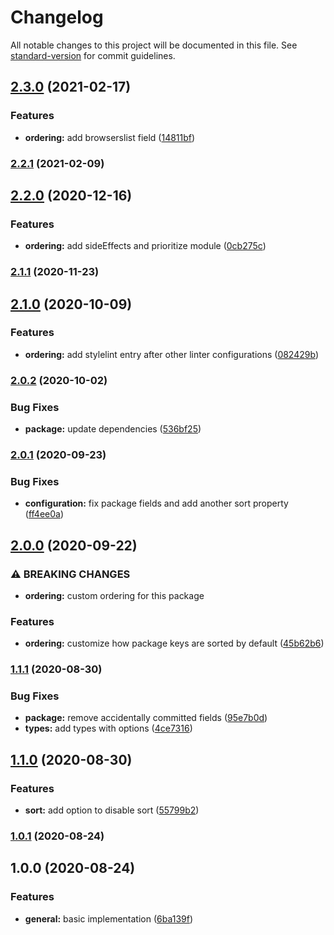 # Changelog

All notable changes to this project will be documented in this file. See [standard-version](https://github.com/conventional-changelog/standard-version) for commit guidelines.

## [2.3.0](https://github.com/tobua/pakag/compare/v2.2.1...v2.3.0) (2021-02-17)


### Features

* **ordering:** add browserslist field ([14811bf](https://github.com/tobua/pakag/commit/14811bfe4b44407faafe4ef4b75a7b876dc50690))

### [2.2.1](https://github.com/tobua/pakag/compare/v2.2.0...v2.2.1) (2021-02-09)

## [2.2.0](https://github.com/tobua/pakag/compare/v2.1.1...v2.2.0) (2020-12-16)


### Features

* **ordering:** add sideEffects and prioritize module ([0cb275c](https://github.com/tobua/pakag/commit/0cb275c76e2397b8d354b9b3acfe8cc258bc21b9))

### [2.1.1](https://github.com/tobua/pakag/compare/v2.1.0...v2.1.1) (2020-11-23)

## [2.1.0](https://github.com/tobua/pakag/compare/v2.0.2...v2.1.0) (2020-10-09)


### Features

* **ordering:** add stylelint entry after other linter configurations ([082429b](https://github.com/tobua/pakag/commit/082429b50b65043e10f9f5052b04a13c35279de4))

### [2.0.2](https://github.com/tobua/pakag/compare/v2.0.1...v2.0.2) (2020-10-02)


### Bug Fixes

* **package:** update dependencies ([536bf25](https://github.com/tobua/pakag/commit/536bf25577ca17ff725dc7c067d6cd5074e12d37))

### [2.0.1](https://github.com/tobua/pakag/compare/v2.0.0...v2.0.1) (2020-09-23)


### Bug Fixes

* **configuration:** fix package fields and add another sort property ([ff4ee0a](https://github.com/tobua/pakag/commit/ff4ee0a4d17a4e64a1d83bf55a31b0f1ebd57e20))

## [2.0.0](https://github.com/tobua/pakag/compare/v1.1.1...v2.0.0) (2020-09-22)


### ⚠ BREAKING CHANGES

* **ordering:** custom ordering for this package

### Features

* **ordering:** customize how package keys are sorted by default ([45b62b6](https://github.com/tobua/pakag/commit/45b62b659386bca68ae62a1debdfd6efddc77bc2))

### [1.1.1](https://github.com/tobua/pakag/compare/v1.1.0...v1.1.1) (2020-08-30)


### Bug Fixes

* **package:** remove accidentally committed fields ([95e7b0d](https://github.com/tobua/pakag/commit/95e7b0d2c980dc4d5880c3c917ce02043dd33a1e))
* **types:** add types with options ([4ce7316](https://github.com/tobua/pakag/commit/4ce7316b5ca1e832346b2d033c1c70740e5fa8db))

## [1.1.0](https://github.com/tobua/pakag/compare/v1.0.1...v1.1.0) (2020-08-30)


### Features

* **sort:** add option to disable sort ([55799b2](https://github.com/tobua/pakag/commit/55799b2976d027ff20aeaa57fbd58f8119ac0572))

### [1.0.1](https://github.com/tobua/pakag/compare/v1.0.0...v1.0.1) (2020-08-24)

## 1.0.0 (2020-08-24)


### Features

* **general:** basic implementation ([6ba139f](https://github.com/tobua/pakag/commit/6ba139f65ba0901c30dae38b89c3a2238f437717))
